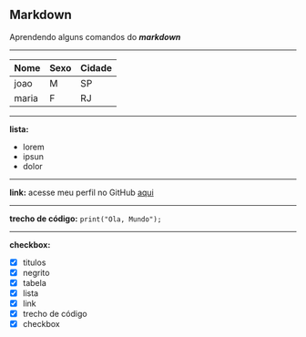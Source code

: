 ## Markdown
Aprendendo alguns comandos do ***markdown***
***
Nome | Sexo | Cidade
---|---|---
joao | M | SP
maria| F | RJ
***
**lista:**
* lorem
* ipsun
* dolor
***
**link:**
acesse meu perfil no GitHub [aqui](https://github.com/Felipe-Santos97)
***
**trecho de código:** `print("Ola, Mundo");`

***
**checkbox:**
- [x] titulos
- [x] negrito
- [x] tabela
- [x] lista
- [x] link
- [x] trecho de código
- [x] checkbox
